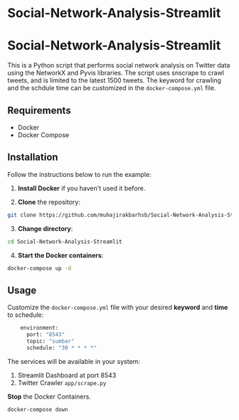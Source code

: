 # Social-Network-Analysis-Streamlit
# Social-Network-Analysis-Streamlit

This is a Python script that performs social network analysis on Twitter data using the NetworkX and Pyvis libraries. The script uses snscrape to crawl tweets, and is limited to the latest 1500 tweets. The keyword for crawling and the schdule time can be customized in the `docker-compose.yml` file.

## Requirements

- Docker
- Docker Compose

## Installation

Follow the instructions below to run the example:

1. **Install Docker** if you haven't used it before. 

2. **Clone** the repository:
```bash
git clone https://github.com/muhajirakbarhsb/Social-Network-Analysis-Streamlit.git
```

3. **Change directory**:
```bash
cd Social-Network-Analysis-Streamlit
```
4. **Start the Docker containers**:
```bash
docker-compose up -d
```

## Usage

Customize the `docker-compose.yml` file with your desired **keyword** and **time** to schedule:
```bash
    environment:
      port: "8543"
      topic: "sumbar"
      schedule: "30 * * * *"
```
The services will be available in your system:
1. Streamlit Dashboard at port 8543
2. Twitter Crawler `app/scrape.py`

**Stop** the Docker Containers.
```bash
docker-compose down
```
